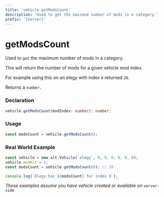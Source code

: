 ```yaml
---
title: 'vehicle.getModsCount'
description: 'Used to get the maximum number of mods in a category.'
prefix: '[Server]'
---
```


# getModsCount

Used to `get` the maximum number of mods in a category.

This will return the number of mods for a given vehicle mod index.

For example using this on an elegy with index `0` returned `20`.

Returns a `number`.

### Declaration

```typescript
vehicle.getModsCount(modIndex: number): number;
```

### Usage

```js
const modsCount = vehicle.getModsCount();
```

### Real World Example

```js
const vehicle = new alt.Vehicle(`elegy`, 0, 0, 0, 0, 0, 0);
vehicle.modKit = 1;
const modsCount = vehicle.getModsCount(0); // 20

console.log(`Elegy has ${modsCount} for index 0`);
```

_These examples assume you have vehicle created or available on `server-side`_